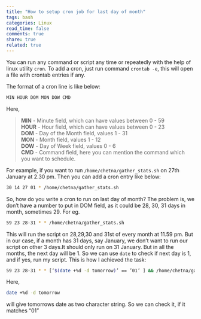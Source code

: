 ```yaml
---
title: "How to setup cron job for last day of month"
tags: bash
categories: Linux  
read_time: false
comments: true
share: true
related: true
---
```


You can run any command or script any time or repeatedly with the help of linux utility `cron`. To add a cron, just run command `crontab -e`, this will open a file with crontab entries if any.

The format of a cron line is like below:

```bash
MIN HOUR DOM MON DOW CMD
```

Here,
> **MIN** - Minute field, which can have values between 0 - 59  
> **HOUR** - Hour field, which can have values between 0 - 23  
> **DOM** - Day of the Month field, values 1 - 31  
> **MON** - Month field, values 1 - 12  
> **DOW** - Day of Week field, values 0 - 6  
> **CMD** - Command field, here you can mention the command which you want to schedule.  

For example, if you want to run `/home/chetna/gather_stats.sh` on 27th January at 2.30 pm. Then you can add a cron entry like below:

```bash
30 14 27 01 * /home/chetna/gather_stats.sh
```

So, how do you write a cron to run on last day of month? The problem is, we don’t have a number to put in DOM field, as it could be 28, 30, 31 days in month, sometimes 29.
For eg.

```bash
59 23 28-31 * * /home/chetna/gather_stats.sh
```

This will run the script on 28,29,30 and 31st of every month at 11.59 pm. But in our case, if a month has 31 days, say January, we don’t want to run our script on other 3 days.It should only run on 31 January.
But in all the months, the next day will be 1. So we can use `date`
to check if next day is 1, and if yes, run my script.
This is how I achieved the task:

```bash
59 23 28-31 * * [‘$(date +%d -d tomorrow)’ == ’01’ ] && /home/chetna/gather_stats.sh
```

Here,

```bash
date +%d -d tomorrow
```

will give tomorrows date as two character string. So we can check it, if it matches “01”
